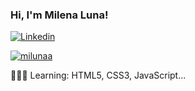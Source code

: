 ### Hi, I'm Milena Luna!

[![Linkedin](https://img.shields.io/badge/LinkedIn-0077B5?style=for-the-badge&logo=linkedin&logoColor=white)](https://linkedin.com/in/milunaa)

[![milunaa](https://github-readme-stats.vercel.app/api/top-langs/?username=milunaa&layout=compact&theme=dracula&count-private=true)](https://github.com/milunaa/github-readme-stats)

👩🏻‍💻 Learning: HTML5, CSS3, JavaScript...
